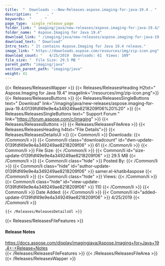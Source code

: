 ```yaml
---
title:  "  Downloads ---New-Releases-aspose.imaging-for-java-19.4 . " 
description:  "    . " 
keywords:  "    . " 
page_type:  single_release_page
folder_link: " imaging/java/new-releases/aspose.imaging-for-java-19.4/"
folder_name: " Aspose.Imaging for Java 19.4"
download_link: " /imaging/java/new-releases/aspose.imaging-for-java-19.4/0139fdf49e9e4a349249ae8218209f06"
download_text: " Download"
Intro_text: " It contains Aspose.Imaging for Java 19.4 release."
image_link: " https://downloads.aspose.com/resources/img/zip-icon.png"
download_count: "   4/25/2019  Downloads: 61  Views: 109"
file_size: "  File Size: 29.5 MB "
parent_path: "imaging/java"
section_parent_path: "imaging/java"
weight: 41 
---
```


{{< Releases/ReleasesWapper >}}
  {{< Releases/ReleasesHeading H2txt=" Aspose.Imaging for Java 19.4" imagelink="/resources/img/zip-icon.png">}}
  {{< Releases/ReleasesButtons >}}
    {{< Releases/ReleasesSingleButtons text=" Download" link="/imaging/java/new-releases/aspose.imaging-for-java-19.4/0139fdf49e9e4a349249ae8218209f06%20%20" >}}
    {{< Releases/ReleasesSingleButtons text=" Support Forum " link="https://forum.aspose.com/c/imaging" >}}
  {{< Releases/ReleasesButtons >}}
  {{< Releases/ReleasesFileArea >}}
    {{< Releases/ReleasesHeading h4txt="File Details">}}
    {{< Releases/ReleasesDetailsUl >}}
            {{< Common/li  >}} Downloads: {{< /Common/li >}} 
      {{< Common/li class="downloadcount" id="dwn-update-0139fdf49e9e4a349249ae8218209f06" >}} 61 {{< /Common/li >}} 
      {{< Common/li  >}} File Size: {{< /Common/li >}} 
      {{< Common/li id="size-update-0139fdf49e9e4a349249ae8218209f06" >}} 29.5 MB {{< /Common/li >}} 
      {{< Common/li  class="hide" >}} Posted By: {{< /Common/li >}} 
      {{< Common/li class="hide" id="author-update-0139fdf49e9e4a349249ae8218209f06" >}} samer.el-khatib4aspose {{< /Common/li >}} 
      {{< Common/li class="hide"  >}} Views: {{< /Common/li >}} 
      {{< Common/li class="hide" id="view-update-0139fdf49e9e4a349249ae8218209f06" >}} 110 {{< /Common/li >}} 
      {{< Common/li  >}} Date Added: {{< /Common/li >}} 
      {{< Common/li id="added-update-0139fdf49e9e4a349249ae8218209f06" >}} 4/25/2019 {{< /Common/li >}} 

    {{< /Releases/ReleasesDetailsUl >}}

  {{< Releases/ReleasesFileFeatures >}}
      <h4>Release Notes</h4><div><a href="https://docs.aspose.com/display/imagingjava/Aspose.Imaging+for+Java+19.4+-+Release+Notes">https://docs.aspose.com/display/imagingjava/Aspose.Imaging+for+Java+19.4+-+Release+Notes</a></div>
  {{< /Releases/ReleasesFileFeatures >}}
 {{< /Releases/ReleasesFileArea >}}
{{< /Releases/ReleasesWapper >}}


